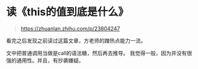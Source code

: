 # 读《this的值到底是什么》

> https://zhuanlan.zhihu.com/p/23804247

看完之后发现之前读过这篇文章，方老师的蹭热点能力一流。

文中把普通调用当做是call的语法糖，然后再去推导。
我觉得一般，因为并没有很强的通用性。并且，有抄袭嫌疑。